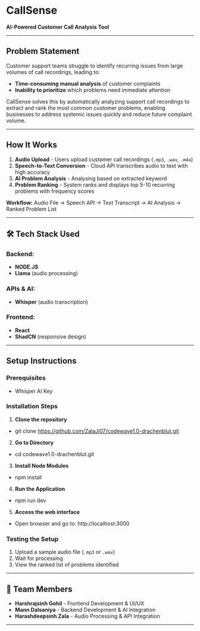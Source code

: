 # CallSense 

**AI-Powered Customer Call Analysis Tool**

---

##  Problem Statement

Customer support teams struggle to identify recurring issues from large volumes of call recordings, leading to:

- **Time-consuming manual analysis** of customer complaints  
- **Inability to prioritize** which problems need immediate attention

CallSense solves this by automatically analyzing support call recordings to extract and rank the most common customer problems, enabling businesses to address systemic issues quickly and reduce future complaint volume.

---

##  How It Works

1. **Audio Upload** - Users upload customer call recordings (`.mp3`, `.wav`, `.m4a`)
2. **Speech-to-Text Conversion** - Cloud API transcribes audio to text with high accuracy
3. **AI Problem Analysis** - Analysing based on extracted keyword
4. **Problem Ranking** - System ranks and displays top 5-10 recurring problems with frequency scores

**Workflow:**
Audio File → Speech API → Text Transcript → AI Analysis → Ranked Problem List


---

## 🛠️ Tech Stack Used

### Backend:
- **NODE.JS**
- **Llama** (audio processing)

### APIs & AI:
- **Whisper** (audio transcription)

### Frontend:
- **React**
- **ShadCN** (responsive design)

---

## Setup Instructions

### Prerequisites
- Whisper AI Key

### Installation Steps

1. **Clone the repository**
- git clone https://github.com/ZalaJi07/codewave1.0-drachenblut.git

2. **Go to Directory**
- cd codewave1.0-drachenblut.git

3. **Install Node Modules**
- npm install

4. **Run the Application**
- npm run dev

5. **Access the web interface**
- Open browser and go to: http://localhost:3000

### Testing the Setup
1. Upload a sample audio file (`.mp3` or `.wav`)
2. Wait for processing
3. View the ranked list of problems identified

---

## 👥 Team Members

- **Harshrajsinh Gohil** - Frontend Development & UI/UX
- **Mann Dalsaniya** - Backend Development & AI Integration
- **Harashdeepsinh Zala** - Audio Processing & API Integration

---
